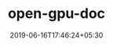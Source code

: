 ---
title: "open-gpu-doc"
date: 2019-06-16T17:46:24+05:30
type: "organisations"
org_name: "NVIDIA Corporation"
repo_desc: "Documentation of NVIDIA chip/hardware interfaces"
repo_link: https://github.com/NVIDIA/open-gpu-doc
---